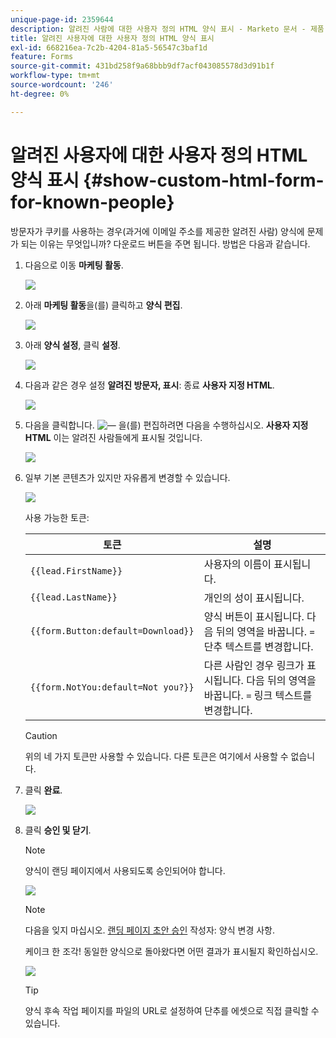 ```yaml
---
unique-page-id: 2359644
description: 알려진 사람에 대한 사용자 정의 HTML 양식 표시 - Marketo 문서 - 제품 설명서
title: 알려진 사용자에 대한 사용자 정의 HTML 양식 표시
exl-id: 668216ea-7c2b-4204-81a5-56547c3baf1d
feature: Forms
source-git-commit: 431bd258f9a68bbb9df7acf043085578d3d91b1f
workflow-type: tm+mt
source-wordcount: '246'
ht-degree: 0%

---
```


# 알려진 사용자에 대한 사용자 정의 HTML 양식 표시 {#show-custom-html-form-for-known-people}

방문자가 쿠키를 사용하는 경우(과거에 이메일 주소를 제공한 알려진 사람) 양식에 문제가 되는 이유는 무엇입니까? 다운로드 버튼을 주면 됩니다. 방법은 다음과 같습니다.

1. 다음으로 이동 **마케팅 활동**.

   ![](assets/login-marketing-activities-5.png)

1. 아래 **마케팅 활동**&#x200B;을(를) 클릭하고 **양식 편집**.

   ![](assets/image2014-9-15-12-3a24-3a6.png)

1. 아래 **양식 설정**, 클릭 **설정**.

   ![](assets/image2014-9-15-12-3a24-3a36.png)

1. 다음과 같은 경우 설정 **알려진 방문자, 표시**: 종료 **사용자 지정 HTML**.

   ![](assets/image2014-9-15-12-3a24-3a59.png)

1. 다음을 클릭합니다. ![—](assets/image2014-9-25-14-3a1-3a26.png) 을(를) 편집하려면 다음을 수행하십시오. **사용자 지정 HTML** 이는 알려진 사람들에게 표시될 것입니다.

   ![](assets/image2014-9-15-12-3a25-3a38.png)

1. 일부 기본 콘텐츠가 있지만 자유롭게 변경할 수 있습니다.

   ![](assets/image2014-9-15-12-3a25-3a49.png)

   사용 가능한 토큰:

   | 토큰 | 설명 |
   |---|---|
   | `{{lead.FirstName}}` | 사용자의 이름이 표시됩니다. |
   | `{{lead.LastName}}` | 개인의 성이 표시됩니다. |
   | `{{form.Button:default=Download}}` | 양식 버튼이 표시됩니다. 다음 뒤의 영역을 바꿉니다. `=` 단추 텍스트를 변경합니다. |
   | `{{form.NotYou:default=Not you?}}` | 다른 사람인 경우 링크가 표시됩니다. 다음 뒤의 영역을 바꿉니다. `=` 링크 텍스트를 변경합니다. |

   >[!CAUTION]
   >
   >위의 네 가지 토큰만 사용할 수 있습니다. 다른 토큰은 여기에서 사용할 수 없습니다.

1. 클릭 **완료**.

   ![](assets/image2014-9-15-12-3a27-3a25.png)

1. 클릭 **승인 및 닫기**.

   >[!NOTE]
   >
   >양식이 랜딩 페이지에서 사용되도록 승인되어야 합니다.

   ![](assets/image2014-9-15-12-3a27-3a53.png)

   >[!NOTE]
   >
   >다음을 잊지 마십시오. [랜딩 페이지 초안 승인](/help/marketo/product-docs/demand-generation/landing-pages/understanding-landing-pages/approve-unapprove-or-delete-a-landing-page.md) 작성자: 양식 변경 사항.

   케이크 한 조각! 동일한 양식으로 돌아왔다면 어떤 결과가 표시될지 확인하십시오.

   ![](assets/image2014-9-15-12-3a28-3a12.png)

   >[!TIP]
   >
   >양식 후속 작업 페이지를 파일의 URL로 설정하여 단추를 에셋으로 직접 클릭할 수 있습니다.
